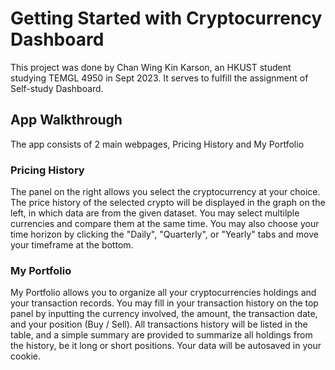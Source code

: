 # Getting Started with Cryptocurrency Dashboard

This project was done by Chan Wing Kin Karson, an HKUST student studying TEMGL 4950 in Sept 2023. It serves to fulfill the assignment of Self-study Dashboard.

## App Walkthrough

The app consists of 2 main webpages, Pricing History and My Portfolio

### Pricing History

The panel on the right allows you select the cryptocurrency at your choice. The price history of the selected crypto will be displayed in the graph on the left, in which data are from the given dataset. You may select multilple currencies and compare them at the same time. You may also choose your time horizon by clicking the "Daily", "Quarterly", or "Yearly" tabs and move your timeframe at the bottom.

### My Portfolio

My Portfolio allows you to organize all your cryptocurrencies holdings and your transaction records. You may fill in your transaction history on the top panel by inputting the currency involved, the amount, the transaction date, and your position (Buy / Sell). All transactions history will be listed in the table, and a simple summary are provided to summarize all holdings from the history, be it long or short positions. Your data will be autosaved in your cookie.
